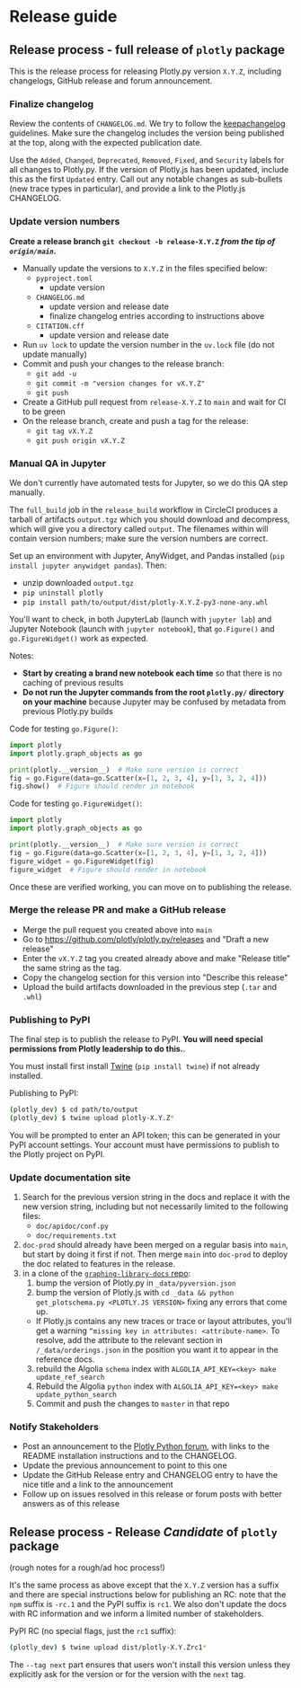 
# Release guide

## Release process - full release of `plotly` package

This is the release process for releasing Plotly.py version `X.Y.Z`, including changelogs, GitHub release and forum announcement.

### Finalize changelog

Review the contents of `CHANGELOG.md`. We try to follow
the [keepachangelog](https://keepachangelog.com/en/1.0.0/) guidelines.
Make sure the changelog includes the version being published at the top, along
with the expected publication date.

Use the `Added`, `Changed`, `Deprecated`, `Removed`, `Fixed`, and `Security`
labels for all changes to Plotly.py.  If the version of Plotly.js has
been updated, include this as the first `Updated` entry. Call out any
notable changes as sub-bullets (new trace types in particular), and provide
a link to the Plotly.js CHANGELOG.

### Update version numbers

**Create a release branch `git checkout -b release-X.Y.Z` _from the tip of `origin/main`_.**

- Manually update the versions to `X.Y.Z` in the files specified below:
  - `pyproject.toml`
    - update version
  - `CHANGELOG.md`
    - update version and release date
    - finalize changelog entries according to instructions above
  - `CITATION.cff`
    - update version and release date
- Run `uv lock` to update the version number in the `uv.lock` file (do not update manually)
- Commit and push your changes to the release branch:
    - `git add -u` 
    - `git commit -m "version changes for vX.Y.Z"`
    - `git push`
- Create a GitHub pull request from `release-X.Y.Z` to `main` and wait for CI to be green
- On the release branch, create and push a tag for the release:
   - `git tag vX.Y.Z`
   - `git push origin vX.Y.Z`

### Manual QA in Jupyter

We don't currently have automated tests for Jupyter, so we do this QA step manually.

The `full_build` job in the `release_build` workflow in CircleCI produces a tarball of artifacts `output.tgz` 
which you should download and decompress, which will give you a directory called `output`. The filenames within 
will contain version numbers; make sure the version numbers are correct.

Set up an environment with Jupyter, AnyWidget, and Pandas installed (`pip install jupyter anywidget pandas`). Then:

- unzip downloaded `output.tgz`
- `pip uninstall plotly`
- `pip install path/to/output/dist/plotly-X.Y.Z-py3-none-any.whl`

You'll want to check, in both JupyterLab (launch with `jupyter lab`) and Jupyter Notebook (launch with `jupyter notebook`), 
that `go.Figure()` and `go.FigureWidget()` work as expected. 

Notes:
- **Start by creating a brand new notebook each time** so that there is no caching of previous results
- **Do not run the Jupyter commands from the root `plotly.py/` directory on your machine** because Jupyter may be confused 
by metadata from previous Plotly.py builds 

Code for testing `go.Figure()`:
```python
import plotly
import plotly.graph_objects as go

print(plotly.__version__)  # Make sure version is correct
fig = go.Figure(data=go.Scatter(x=[1, 2, 3, 4], y=[1, 3, 2, 4]))
fig.show()  # Figure should render in notebook
```

Code for testing `go.FigureWidget()`:
```python
import plotly
import plotly.graph_objects as go

print(plotly.__version__)  # Make sure version is correct
fig = go.Figure(data=go.Scatter(x=[1, 2, 3, 4], y=[1, 3, 2, 4]))
figure_widget = go.FigureWidget(fig)
figure_widget  # Figure should render in notebook
```

Once these are verified working, you can move on to publishing the release.

### Merge the release PR and make a GitHub release

- Merge the pull request you created above into `main`
- Go to https://github.com/plotly/plotly.py/releases and "Draft a new release"
- Enter the `vX.Y.Z` tag you created already above and make "Release title" the same string as the tag.
- Copy the changelog section for this version into "Describe this release"
- Upload the build artifacts downloaded in the previous step (`.tar` and `.whl`)

### Publishing to PyPI

The final step is to publish the release to PyPI. **You will need special permissions from Plotly leadership to do this.**.

You must install first install [Twine](https://pypi.org/project/twine/) (`pip install twine`) if not already installed.

Publishing to PyPI:
```bash
(plotly_dev) $ cd path/to/output
(plotly_dev) $ twine upload plotly-X.Y.Z*
```

You will be prompted to enter an API token; this can be generated in your PyPI account settings. 
Your account must have permissions to publish to the Plotly project on PyPI.

### Update documentation site

1. Search for the previous version string in the docs and replace it with the new version string, including but not necessarily limited to the following files:
    - `doc/apidoc/conf.py`
    - `doc/requirements.txt`
2. `doc-prod` should already have been merged on a regular basis into `main`, but
start by doing it first if not. Then merge `main` into `doc-prod` to deploy the doc related
to features in the release.
3. in a clone of the [`graphing-library-docs` repo](https://github.com/plotly/graphing-library-docs):
    1. bump the version of Plotly.py in  `_data/pyversion.json`
    2. bump the version of Plotly.js with `cd _data && python get_plotschema.py <PLOTLY.JS VERSION>` fixing any errors that come up.
      - If Plotly.js contains any new traces or trace or layout attributes, you'll get a warning `“missing key in attributes: <attribute-name>`. To resolve, add the attribute to the relevant section in `/_data/orderings.json` in the position you want it to appear in the reference docs.
    3. rebuild the Algolia `schema` index with `ALGOLIA_API_KEY=<key> make update_ref_search`
    4. Rebuild the Algolia `python` index with `ALGOLIA_API_KEY=<key> make update_python_search`
    5. Commit and push the changes to `master` in that repo

### Notify Stakeholders

* Post an announcement to the [Plotly Python forum](https://community.plotly.com/c/plotly-python/5), with links to the README installation instructions and to the CHANGELOG.
* Update the previous announcement to point to this one
* Update the GitHub Release entry and CHANGELOG entry to have the nice title and a link to the announcement
* Follow up on issues resolved in this release or forum posts with better answers as of this release

## Release process - Release *Candidate* of `plotly` package

(rough notes for a rough/ad hoc process!)

It's the same process as above except that the `X.Y.Z` version has a suffix and there are special instructions below for publishing an RC: note that the `npm` suffix is `-rc.1` and the PyPI suffix is `rc1`. We also don't update the docs with RC information and we inform a limited number of stakeholders.

PyPI RC (no special flags, just the `rc1` suffix):

```bash
(plotly_dev) $ twine upload dist/plotly-X.Y.Zrc1*
```

The `--tag next` part ensures that users won't install this version unless
they explicitly ask for the version or for the version with the `next` tag.
